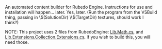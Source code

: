 An automated content builder for Rubedo Engine.
Instructions for use and installation will happen... later. Yes, later.
(Run the program from the VSBuild thing, passing in \\$(SolutionDir) \\$(TargetDir) textures, should work I think?)

NOTE: This project uses 2 files from RubedoEngine: [Lib.Math.cs](https://github.com/Sirplop/RubedoEngine/blob/master/Rubedo/Lib/Math.cs), and [Lib.Extensions.Collection.Extensions.cs](https://github.com/Sirplop/RubedoEngine/blob/master/Rubedo/Lib/Extensions/Collection.Extensions.cs). If you wish to build this, you will need those.
